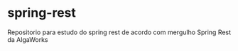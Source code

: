 # spring-rest
Repositorio para estudo do spring rest de acordo com mergulho Spring Rest da AlgaWorks
